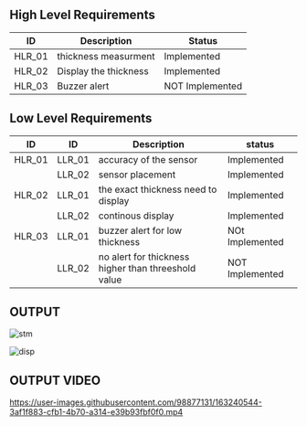 
##  High Level Requirements
|ID|Description| Status |
|------|------| ----- |
|HLR_01|   thickness measurment | Implemented |
|HLR_02| Display the thickness   | Implemented |
|HLR_03|  Buzzer alert   | NOT  Implemented |


## Low Level Requirements
|ID|ID|Description| status |
|------|------|------| ------ |
|HLR_01|LLR_01|    accuracy of the sensor  | Implemented |
||LLR_02|    sensor placement   | Implemented |
|HLR_02|LLR_01|    the exact thickness need to display |      Implemented |  
||LLR_02|   continous display    |  Implemented |
|HLR_03|LLR_01|    buzzer alert for low thickness |   NOt  Implemented |          
||LLR_02|   no alert for thickness higher than threeshold value  | NOT Implemented |   

## OUTPUT


![stm](https://user-images.githubusercontent.com/98877131/163239419-a6cf4aa3-fdf6-4f35-b684-ce303e80e13c.jpeg)

![disp](https://user-images.githubusercontent.com/98877131/163239770-4e626116-2a5a-46c5-bf34-d8ebb1c55987.jpeg)

## OUTPUT VIDEO




https://user-images.githubusercontent.com/98877131/163240544-3af1f883-cfb1-4b70-a314-e39b93fbf0f0.mp4

